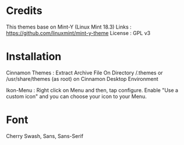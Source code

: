Credits
=======

This themes base on Mint-Y (Linux Mint 18.3) 
Links : https://github.com/linuxmint/mint-y-theme 
License : GPL v3

Installation
============

Cinnamon Themes : Extract Archive File On Directory /.themes or /usr/share/themes (as root) on Cinnamon Desktop Environment

Ikon-Menu : Right click on Menu and then, tap configure. Enable "Use a custom icon" and you can choose your icon to your Menu.

Font
====

Cherry Swash, Sans, Sans-Serif
